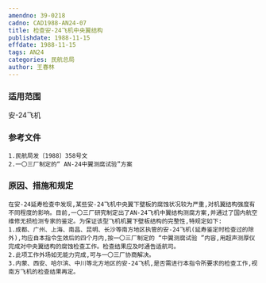```yaml
---
amendno: 39-0218
cadno: CAD1988-AN24-07
title: 检查安-24飞机中央翼结构
publishdate: 1988-11-15
effdate: 1988-11-15
tags: AN24
categories: 民航总局
author: 王春林
---
```


### 适用范围 
安-24飞机

<!--more-->
### 参考文件
    1.民航局发〔1988〕358号文
    2.一〇三厂制定的“ AN-24中翼测腐试验”方案

### 原因、措施和规定 
    在安-24延寿检查中发现,某些安-24飞机中央翼下壁板的腐蚀状况较为严重,对机翼结构强度有不同程度的影响。目前,一〇三厂研究制定出了AN-24飞机中翼结构测腐方案,并通过了国内航空维修无损检测专家的鉴定。为保证该型飞机机翼下壁板结构的完整性,特规定如下: 
    1.成都、广州、上海、南昌、昆明、长沙等南方地区执管的安-24飞机(延寿鉴定时检查过的除外),均应自本指令生效后的四个月内,按一〇三厂制定的 “中翼测腐试验 ”内容,用超声测厚仪完成对中央翼结构的腐蚀检查工作。检查结果应及时通告适航司。 
    2.此项工作外场如无能力完成,可与一〇三厂协商解决。 
    3.内蒙、西安、哈尔滨、中川等北方地区的安-24飞机,是否需进行本指令所要求的检查工作,视南方飞机的检查结果再定。

  
